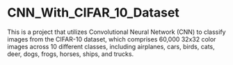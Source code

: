 # CNN_With_CIFAR_10_Dataset

This is a project that utilizes Convolutional Neural Network (CNN) to classify images from the CIFAR-10 dataset, which comprises 60,000 32x32 color images across 10 different classes, including airplanes, cars, 
birds, cats, deer, dogs, frogs, horses, ships, and trucks.
